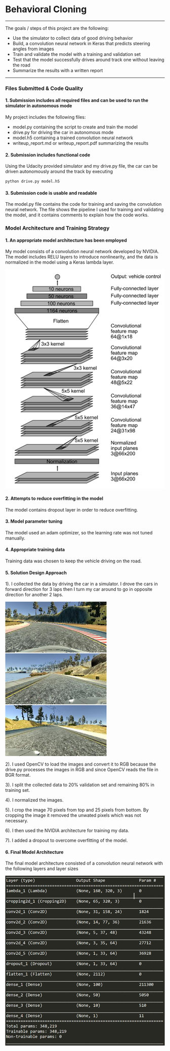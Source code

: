 # **Behavioral Cloning** 
---

The goals / steps of this project are the following:
* Use the simulator to collect data of good driving behavior
* Build, a convolution neural network in Keras that predicts steering angles from images
* Train and validate the model with a training and validation set
* Test that the model successfully drives around track one without leaving the road
* Summarize the results with a written report


[//]: # (Image References)

[image1]: ./writeup_images/nvidia_architecture.PNG  "Model Visualization"
[image2]: ./writeup_images/final_architecture.PNG   "Final model architecture"
[image3]: ./writeup_images/center_camera.jpg        "Center camera"
[image4]: ./writeup_images/left_camera.jpg          "Left camera"
[image5]: ./writeup_images/right_camera.jpg         "Right camera"

---
### Files Submitted & Code Quality

#### 1. Submission includes all required files and can be used to run the simulator in autonomous mode

My project includes the following files:
* model.py containing the script to create and train the model
* drive.py for driving the car in autonomous mode
* model.h5 containing a trained convolution neural network 
* writeup_report.md or writeup_report.pdf summarizing the results

#### 2. Submission includes functional code
Using the Udacity provided simulator and my drive.py file, the car can be driven autonomously around the track by executing 
```sh
python drive.py model.h5
```

#### 3. Submission code is usable and readable

The model.py file contains the code for training and saving the convolution neural network. The file shows the pipeline I used for training and validating the model, and it contains comments to explain how the code works.

### Model Architecture and Training Strategy

#### 1. An appropriate model architecture has been employed

My model consists of a convolution neural network developed by NVIDIA. The model includes RELU layers to introduce 
nonlinearity, and the data is normalized in the model using a Keras lambda layer.

![alt text][image1]

#### 2. Attempts to reduce overfitting in the model

The model contains dropout layer in order to reduce overfitting. 

#### 3. Model parameter tuning

The model used an adam optimizer, so the learning rate was not tuned manually.

#### 4. Appropriate training data

Training data was chosen to keep the vehicle driving on the road.

#### 5. Solution Design Approach

1). I collected the data by driving the car in a simulator. I drove the cars in forward direction for 3 laps then I turn my car around to go in opposite direction for another 2 laps.

![alt text][image3]
![alt text][image4]
![alt text][image5]

2). I used OpenCV to load the images and convert it to RGB because the drive.py processes the images in RGB and since OpenCV reads the file in BGR format.

3). I split the collected data to 20% validation set and remaining 80% in training set.

4). I normalized the images.

5). I crop the image 70 pixels from top and 25 pixels from bottom. By cropping the image it removed the unwated pixels which was not necessary.

6). I then used the NVIDIA architecture for training my data.

7). I added a dropout to overcome overfitting of the model.

#### 6. Final Model Architecture

The final model architecture consisted of a convolution neural network with the following layers and layer sizes

![alt text][image2]
